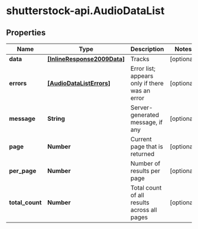 # shutterstock-api.AudioDataList

## Properties
Name | Type | Description | Notes
------------ | ------------- | ------------- | -------------
**data** | [**[InlineResponse2009Data]**](InlineResponse2009Data.md) | Tracks | [optional] 
**errors** | [**[AudioDataListErrors]**](AudioDataListErrors.md) | Error list; appears only if there was an error | [optional] 
**message** | **String** | Server-generated message, if any | [optional] 
**page** | **Number** | Current page that is returned | [optional] 
**per_page** | **Number** | Number of results per page | [optional] 
**total_count** | **Number** | Total count of all results across all pages | [optional] 


